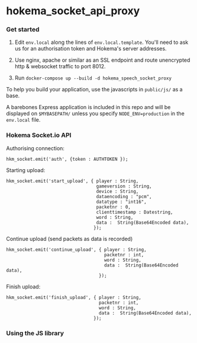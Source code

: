# hokema_socket_api_proxy


### Get started ### 

 1. Edit `env.local` along the lines of `env.local.template`. You'll need to ask us for an authorisation token and Hokema's server addresses. 
 
 2. Use nginx, apache or similar as an SSL endpoint and route unencrypted http & websocket traffic to port 8012.

 3. Run `docker-compose up --build -d hokema_speech_socket_proxy`

To help you build your application, use the javascripts in `public/js/` as a base.

A barebones Express application is included in this repo and will be displayed on `$MYBASEPATH/` unless you specify `NODE_ENV=production` in the `env.local` file.

### Hokema Socket.io API ###


Authorising connection:

```
hkm_socket.emit('auth', {token : AUTHTOKEN });
```

Starting upload:
```
hkm_socket.emit('start_upload', { player : String,
                                  gameversion : String,
                                  device : String,
                                  dataencoding : "pcm",
                                  datatype : "int16",
                                  packetnr : 0,
                                  clienttimestamp : Datestring,
                                  word : String,
                                  data :  String(Base64Encoded data),
                                 });
```

Continue upload (send packets as data is recorded)

```
hkm_socket.emit('continue_upload', { player : String,
                                     packetnr : int,
                                     word : String,
                                     data :  String(Base64Encoded data),
                                   });
```

Finish upload:

```
hkm_socket.emit('finish_upload', { player : String,
                                   packetnr : int,
                                   word : String,
                                   data :  String(Base64Encoded data),
                                 });
```


### Using the JS library ###



